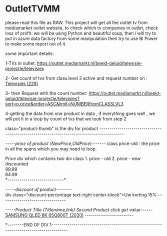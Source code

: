 # OutletTVMM
please read this file as RAW.
This project will get all the outlet tv from mediamarket oultet website, to check which tv companies in outlet, check loss of profit.
we will be using Python and beautiful soup, then i will try to put in azure data factory from some manipulation then try to use BI Power to make some report out of it.

some important details:

1-TVs in outlet:
https://outlet.mediamarkt.nl/beeld-geluid/televisie-projectie/televisies

2- Get count of tvs from class.level 3 active
and request number on :
<a href="https://outlet.mediamarkt.nl/beeld-geluid/televisie-projectie/televisies" class="list-group-item child_lv3 active">Televisies (229)</a>

3- then Request with the count number:
https://outlet.mediamarkt.nl/beeld-geluid/televisie-projectie/televisies?sort=p.price&order=ASC&limit=NUMBERfromCLASSLVL3

4-getting the data from one product in data , if everything goes well , we will put it in a loop by count of tvs that we took from step 2

class="product-thumb" is the div for product ------------------------------------------------------------------------------------------

*-----price of product (NewPrice,OldPrice)-------*
class price-old : the price in all the spans which you may need to loop.
<div class="price-box has-old-price"> Price div which contains two div class 1. price - old 2. price - new discounted
 <div class="price price-xs price-old length-5" style="visibility: visible;"><span class="p-9">9</span><span class="p-9">9</span><span class="">.</span><span class="p-9 p-ending">9</span><span class="p-9 p-ending">9</span></div>
 <div class="price length-5" style="visibility: visible;"><span class="p-8">8</span><span class="p-4">4</span><span class="">.</span><span class="p-9 p-ending">9</span><span class="p-9 p-ending">9</span></div>
                                                    </div>
*----------------------------*													

*-----discount of product--------*													
div class="discount-percentage text-right center-block"><span>Uw korting</span> 15%</div>
*--------------------------------*

*-----Product Title (Titlename,link) Second Product click get value------*
<a class="product-click" href="https://outlet.mediamarkt.nl/beeld-geluid/televisie-projectie/televisies/samsung-qled-8k-65q800t-2020-ID105103?sort=p.date_added&amp;order=ASC&amp;limit=229" data-product-id="105103" data-product-list="Categorie">SAMSUNG QLED 8K 65Q800T (2020)</a>
*------------------------*

*--------END OF DIV 1--------------------------------------------------------------------------------------


